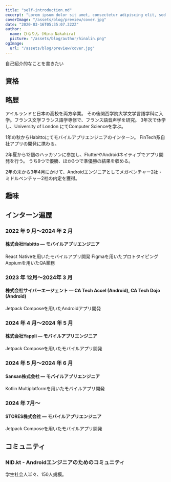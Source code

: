 ```yaml
---
title: "self-introduction.md"
excerpt: "Lorem ipsum dolor sit amet, consectetur adipiscing elit, sed do eiusmod tempor incididunt ut labore et dolore magna aliqua. Praesent elementum facilisis leo vel fringilla est ullamcorper eget. At imperdiet dui accumsan sit amet nulla facilities morbi tempus."
coverImage: "/assets/blog/preview/cover.jpg"
date: "2020-03-16T05:35:07.322Z"
author:
  name: ひなりん (Hina Nakahira)
  picture: "/assets/blog/author/hinalin.png"
ogImage:
  url: "/assets/blog/preview/cover.jpg"
---
```


自己紹介的なことを書きたい

## 資格

## 略歴

アイルランドと日本の高校を両方卒業。
その後関西学院大学文学言語学科に入学。フランス文学フランス語学専修で、フランス語音声学を研究。
3年次で休学し、University of London にてComputer Scienceを学ぶ。

1年の秋からHabittoにてモバイルアプリエンジニアのインターン。
FinTech系自社アプリの開発に携わる。

2年夏から12個のハッカソンに参加し、FlutterやAndroidネイティブでアプリ開発を行う。
うち9つで優勝、ほか3つで準優勝の結果を収める。

2年の末から3年4月にかけて、Androidエンジニアとしてメガベンチャー2社・ミドルベンチャー2社の内定を獲得。

## 趣味

## インターン遍歴

### 2022 年 9 月～2024 年 2 月
#### 株式会社Habitto  — モバイルアプリエンジニア
React Nativeを用いたモバイルアプリ開発
Figmaを用いたプロトタイピング
Appiumを用いたQA業務

### 2023 年 12月～2024年 3 月
#### 株式会社サイバーエージェント  — CA Tech Accel (Android), CA Tech Dojo (Android)
Jetpack Composeを用いたAndroidアプリ開発

### 2024 年 4 月～2024 年 5 月
#### 株式会社Yappli  — モバイルアプリエンジニア
Jetpack Composeを用いたモバイルアプリ開発

### 2024 年 5 月～2024 年 6 月
#### Sansan株式会社  — モバイルアプリエンジニア
Kotlin Multiplatformを用いたモバイルアプリ開発

### 2024 年 7月～
#### STORES株式会社  — モバイルアプリエンジニア
Jetpack Composeを用いたモバイルアプリ開発

## コミュニティ

### NID.kt - Androidエンジニアのためのコミュニティ
学生社会人半々、150人規模。

